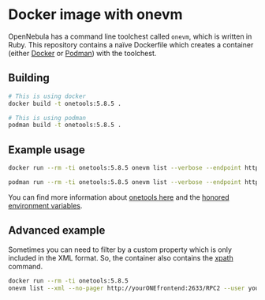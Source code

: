 # Docker image with onevm

OpenNebula has a command line toolchest called `onevm`, which is written in Ruby. This repository contains a naïve Dockerfile which creates a container (either [Docker](https://www.docker.com/) or [Podman](https://podman.io/)) with the toolchest.

## Building

```bash
# This is using docker
docker build -t onetools:5.8.5 .

# This is using podman
podman build -t onetools:5.8.5 .
```

## Example usage

```bash
docker run --rm -ti onetools:5.8.5 onevm list --verbose --endpoint http://yourONEfrontend:2633/RPC2 --user yourONEuser --password yourONEpass
```

```bash
podman run --rm -ti onetools:5.8.5 onevm list --verbose --endpoint http://yourONEfrontend:2633/RPC2 --user yourONEuser --password yourONEpass
```

You can find more information about [onetools here](http://docs.opennebula.io/5.8/operation/references/cli.html) and the [honored environment variables](http://docs.opennebula.io/5.8/operation/users_groups_management/manage_users.html?highlight=one_auth#shell-environment).

## Advanced example

Sometimes you can need to filter by a custom property which is only included in the XML format.
So, the container also contains the [xpath](https://manpages.ubuntu.com/manpages/precise/en/man1/xpath.1p.html) command.

```bash
docker run --rm -ti onetools:5.8.5
onevm list --xml --no-pager http://yourONEfrontend:2633/RPC2 --user yourONEuser --password yourONEpass | xpath -q -e '//VM[./USER_TEMPLATE/LABELS[contains(. , 'customLabel')]]/ID/text()'
```
